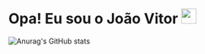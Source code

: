 <h1 align="left">Opa! Eu sou o João Vitor <img src="https://raw.githubusercontent.com/kaueMarques/kaueMarques/master/hi.gif" height="30px"></h1>

![Anurag's GitHub stats](https://github-readme-stats.vercel.app/api?username=Imortallly&show_icons=true&theme=radical)


